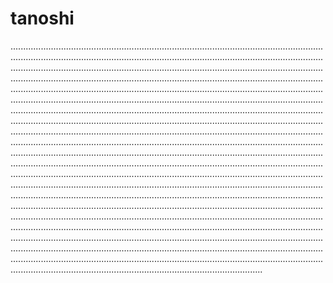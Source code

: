 # tanoshi

................................................................................................................................................................................................................................................................................................................................................................................................................................................................................................................................................................................................................................................................................................................................................................................................................................................................................................................................................................................................................................................................................................................................................................................................................................................................................................................................................................................................................................................................................................................................................................................................................................................................................................................................................................................................................................................................................................................................................................................................................................................................................................................................................................................................................................................................................................................................................................................................................................................................................................................................................................................................................................................................................................................................................................................................................